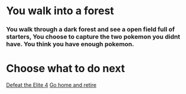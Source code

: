 # You walk into a forest
### You walk through a dark forest and see a open field full of starters, You choose to capture the two pokemon you didnt have. You think you have enough pokemon.
# Choose what to do next
[Defeat the Elite 4](champion.md)
[Go home and retire](professor.md)